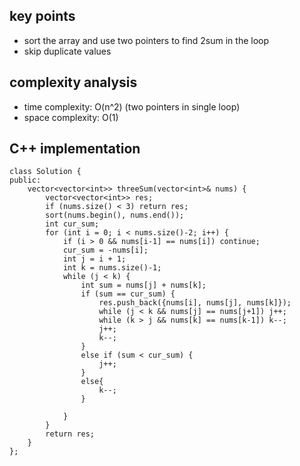 ## key points
- sort the array and use two pointers to find 2sum in the loop
- skip duplicate values

## complexity analysis
- time complexity: O(n^2) (two pointers in single loop)
- space complexity: O(1)

## C++ implementation
```
class Solution {
public:
    vector<vector<int>> threeSum(vector<int>& nums) {
        vector<vector<int>> res;
        if (nums.size() < 3) return res;
        sort(nums.begin(), nums.end());
        int cur_sum;
        for (int i = 0; i < nums.size()-2; i++) {
            if (i > 0 && nums[i-1] == nums[i]) continue;
            cur_sum = -nums[i];
            int j = i + 1;
            int k = nums.size()-1;
            while (j < k) {
                int sum = nums[j] + nums[k];
                if (sum == cur_sum) {
                    res.push_back({nums[i], nums[j], nums[k]});
                    while (j < k && nums[j] == nums[j+1]) j++;
                    while (k > j && nums[k] == nums[k-1]) k--;
                    j++;
                    k--;
                }
                else if (sum < cur_sum) {
                    j++;
                }
                else{
                    k--;
                }
                
            }
        }
        return res;
    }
};
```
